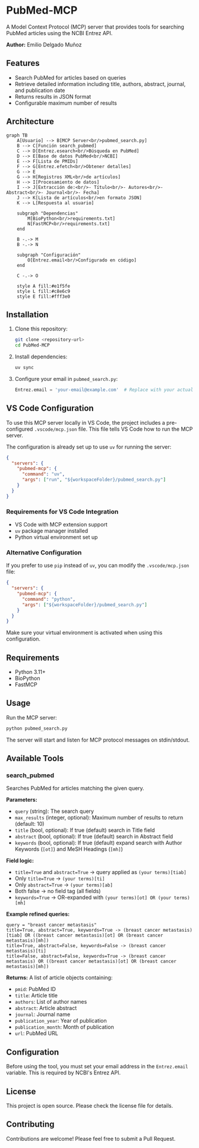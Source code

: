 # PubMed-MCP

A Model Context Protocol (MCP) server that provides tools for searching PubMed articles using the NCBI Entrez API.

**Author:** Emilio Delgado Muñoz

## Features

- Search PubMed for articles based on queries
- Retrieve detailed information including title, authors, abstract, journal, and publication date
- Returns results in JSON format
- Configurable maximum number of results

## Architecture

```mermaid
graph TB
    A[Usuario] --> B[MCP Server<br/>pubmed_search.py]
    B --> C[Función search_pubmed]
    C --> D[Entrez.esearch<br/>Búsqueda en PubMed]
    D --> E[Base de datos PubMed<br/>NCBI]
    E --> F[Lista de PMIDs]
    F --> G[Entrez.efetch<br/>Obtener detalles]
    G --> E
    G --> H[Registros XML<br/>de artículos]
    H --> I[Procesamiento de datos]
    I --> J[Extracción de:<br/>- Título<br/>- Autores<br/>- Abstract<br/>- Journal<br/>- Fecha]
    J --> K[Lista de artículos<br/>en formato JSON]
    K --> L[Respuesta al usuario]

    subgraph "Dependencias"
        M[BioPython<br/>requirements.txt]
        N[FastMCP<br/>requirements.txt]
    end

    B -.-> M
    B -.-> N

    subgraph "Configuración"
        O[Entrez.email<br/>Configurado en código]
    end

    C -.-> O

    style A fill:#e1f5fe
    style L fill:#c8e6c9
    style E fill:#fff3e0
```

## Installation

1. Clone this repository:
   ```bash
   git clone <repository-url>
   cd PubMed-MCP
   ```

2. Install dependencies:
   ```bash
   uv sync
   ```

3. Configure your email in `pubmed_search.py`:
   ```python
   Entrez.email = 'your-email@example.com'  # Replace with your actual email
   ```

## VS Code Configuration

To use this MCP server locally in VS Code, the project includes a pre-configured `.vscode/mcp.json` file. This file tells VS Code how to run the MCP server.

The configuration is already set up to use `uv` for running the server:

```json
{
  "servers": {
    "pubmed-mcp": {
      "command": "uv",
      "args": ["run", "${workspaceFolder}/pubmed_search.py"]
    }
  }
}
```

### Requirements for VS Code Integration

- VS Code with MCP extension support
- `uv` package manager installed
- Python virtual environment set up

### Alternative Configuration

If you prefer to use `pip` instead of `uv`, you can modify the `.vscode/mcp.json` file:

```json
{
  "servers": {
    "pubmed-mcp": {
      "command": "python",
      "args": ["${workspaceFolder}/pubmed_search.py"]
    }
  }
}
```

Make sure your virtual environment is activated when using this configuration.

## Requirements

- Python 3.11+
- BioPython
- FastMCP

## Usage

Run the MCP server:

```bash
python pubmed_search.py
```

The server will start and listen for MCP protocol messages on stdin/stdout.

## Available Tools

### search_pubmed

Searches PubMed for articles matching the given query.

**Parameters:**
- `query` (string): The search query
- `max_results` (integer, optional): Maximum number of results to return (default: 10)
 - `title` (bool, optional): If true (default) search in Title field
 - `abstract` (bool, optional): If true (default) search in Abstract field
 - `keywords` (bool, optional): If true (default) expand search with Author Keywords (`[ot]`) and MeSH Headings (`[mh]`)

**Field logic:**
- `title=True` and `abstract=True` -> query applied as `(your terms)[tiab]`
- Only `title=True` -> `(your terms)[ti]`
- Only `abstract=True` -> `(your terms)[ab]`
- Both false -> no field tag (all fields)
- `keywords=True` -> OR-expanded with `(your terms)[ot] OR (your terms)[mh]`

**Example refined queries:**

```text
query = "breast cancer metastasis"
title=True, abstract=True, keywords=True -> (breast cancer metastasis)[tiab] OR ((breast cancer metastasis)[ot] OR (breast cancer metastasis)[mh])
title=True, abstract=False, keywords=False -> (breast cancer metastasis)[ti]
title=False, abstract=False, keywords=True -> (breast cancer metastasis) OR ((breast cancer metastasis)[ot] OR (breast cancer metastasis)[mh])
```

**Returns:**
A list of article objects containing:

- `pmid`: PubMed ID
- `title`: Article title
- `authors`: List of author names
- `abstract`: Article abstract
- `journal`: Journal name
- `publication_year`: Year of publication
- `publication_month`: Month of publication
- `url`: PubMed URL

## Configuration

Before using the tool, you must set your email address in the `Entrez.email` variable. This is required by NCBI's Entrez API.

## License

This project is open source. Please check the license file for details.

## Contributing

Contributions are welcome! Please feel free to submit a Pull Request.

